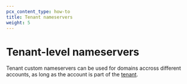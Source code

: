 ```yaml
---
pcx_content_type: how-to
title: Tenant nameservers
weight: 5
---
```


# Tenant-level nameservers

Tenant custom nameservers can be used for domains accross different accounts, as long as the account is part of the [tenant](/tenant/).